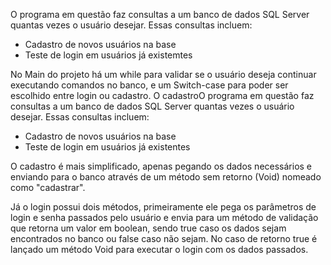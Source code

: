 O programa em questão faz consultas a um banco de dados SQL Server quantas vezes o usuário desejar.
Essas consultas incluem:
- Cadastro de novos usuários na base
- Teste de login em usuários já existemtes

No Main do projeto há um while para validar se o usuário deseja continuar executando comandos no banco, e um Switch-case para poder ser escolhido entre login ou cadastro.
O cadastroO programa em questão faz consultas a um banco de dados SQL Server quantas vezes o usuário desejar.
Essas consultas incluem:
- Cadastro de novos usuários na base
- Teste de login em usuários já existentes

O cadastro é mais simplificado, apenas pegando os dados necessários e enviando para o banco através de um método sem retorno (Void)  nomeado como "cadastrar".

Já o login possui dois métodos, primeiramente ele pega os parâmetros de login e senha passados pelo usuário e envia para um método de validação que retorna um valor em boolean, sendo true caso os dados sejam encontrados no banco ou false caso não sejam.
No caso de retorno true é lançado um método Void para executar o login com os dados passados.
